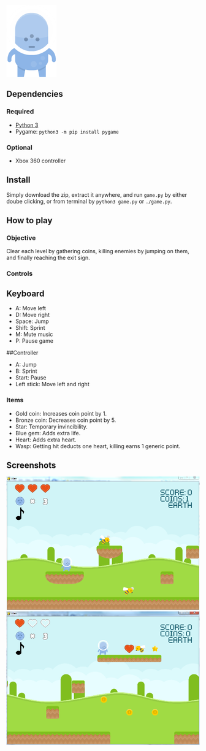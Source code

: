 ![Main character](alien.png)
## Dependencies
### Required
- [Python 3](https://www.python.org/downloads/)
- Pygame: `python3 -m pip install pygame`

### Optional
- Xbox 360 controller

## Install
Simply download the zip, extract it anywhere, and run `game.py` by either doube clicking, or from terminal by `python3 game.py` or `./game.py`.

## How to play
### Objective
Clear each level by gathering coins, killing enemies by jumping on them, and finally reaching the exit sign.

### Controls
## Keyboard
- A: Move left
- D: Move right
- Space: Jump
- Shift: Sprint
- M: Mute music
- P: Pause game

##Controller
- A: Jump
- B: Sprint
- Start: Pause
- Left stick: Move left and right

### Items
- Gold coin: Increases coin point by 1.
- Bronze coin: Decreases coin point by 5.
- Star: Temporary invincibility.
- Blue gem: Adds extra life.
- Heart: Adds extra heart.
- Wasp: Getting hit deducts one heart, killing earns 1 generic point.

## Screenshots
![Screenshot](screenshot1.PNG)
![Screenshot](screenshot2.PNG)
